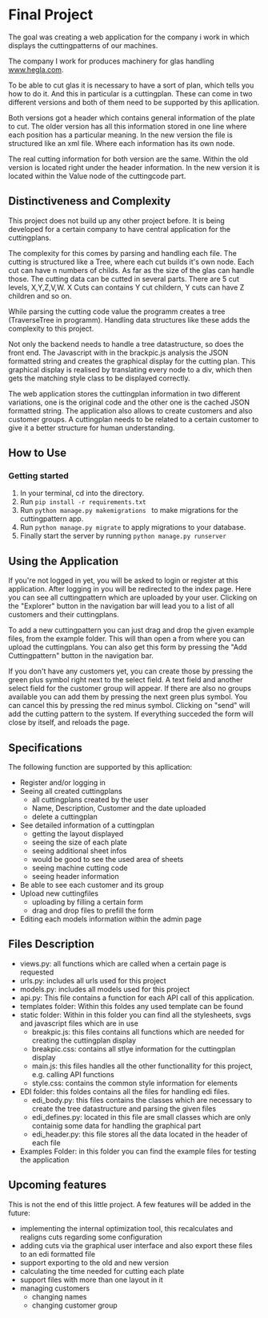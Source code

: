 
# Final Project  

The goal was creating a web application for the company i work in which displays the cuttingpatterns of our machines.

The company I work for produces machinery for glas handling www.hegla.com.  

To be able to cut glas it is necessary to have a sort of plan, which tells you how to do it. And this in particular is a cuttingplan. These can come in two different versions and both of them need to be supported by this apllication.

Both versions got a header which contains general information of the plate to cut. The older version has all this information stored in one line where each position has a particular meaning. In the new version the file is structured like an xml file. Where each information has its own node.  

The real cutting information for both version are the same. Within the old version is located right under the header information. In the new version it is located within the Value node of the cuttingcode part.

  

## Distinctiveness and Complexity
 

This project does not build up any other project before. It is being developed for a certain company to have central application for the cuttingplans.

The complexity for this comes by parsing and handling each file. The cutting is structured like a Tree, where each cut builds it's own node. Each cut can have n numbers of childs. As far as the size of the glas can handle those. The cutting data can be cutted in several parts. There are 5 cut levels, X,Y,Z,V,W. X Cuts can contains Y cut childern, Y cuts can have Z children and so on.

While parsing the cutting code value the programm creates a tree (TraverseTree in programm). Handling data structures like these adds the complexity to this project.

Not only the backend needs to handle a tree datastructure, so does the front end. The Javascript with in the brackpic.js analysis the JSON formatted string and creates the graphical display for the cutting plan. This graphical display is realised by translating every node to a div, which then gets the matching style class to be displayed correctly. 

The web application stores the cuttingplan information in two different variations, one is the original code and the other one is the cached JSON formatted string. The application also allows to create customers and also customer groups. A cuttingplan needs to be related to a certain customer to give it a better structure for human understanding.


## How to Use

### Getting started

1. In your terminal, cd into the directory.
2. Run ```pip install -r requirements.txt ``` 
2. Run ```python manage.py makemigrations ``` to make migrations for the cuttingpattern app.
3. Run ``` python manage.py migrate ``` to apply migrations to your database.
4. Finally start the server by running ``` python manage.py runserver ```

## Using the Application

If you're not logged in yet, you will be asked to login or register at this application. 
After logging in you will be redirected to the index page. Here you can see all cuttingpattern which are uploaded by your user.
Clicking on the "Explorer" button in the navigation bar will lead you to a list of all customers and their cuttingplans.

To add a new cuttingpattern you can just drag and drop the given example files, from the example folder. This will than open a from where you can upload the cuttingplans.
You can also get this form by pressing the "Add Cuttingpattern" button in the navigation bar.

If you don't have any customers yet, you can create those by pressing the green plus symbol right next to the select field. A text field and another select field for the customer group will appear. If there are also no groups available you can add them by pressing the next green plus symbol. You can cancel this by pressing the red minus symbol.
Clicking on "send" will add the cutting pattern to the system. If everything succeded the form will close by itself, and reloads the page.



## Specifications

  The following function are supported by this apllication:
  - Register and/or logging in
  - Seeing all created cuttingplans
	  - all cuttingplans created by the user
	  - Name, Description, Customer and the date uploaded
	  - delete a cuttingplan
  - See detailed information of a cuttingplan
	  - getting the layout displayed
	  - seeing the size of each plate
	  - seeing additional sheet infos
	  - would be good to see the used area of sheets
	  - seeing machine cutting code
	  - seeing header information
  - Be able to see each customer and its group
  - Upload new cuttingfiles
	  - uploading by filling a certain form
	  - drag and drop files to prefill the form
  - Editing each models information within the admin page

## Files Description
- views.py: all functions which are called when a certain page is requested
- urls.py: includes all urls used for this project
- models.py: includes all models used for this project
- api.py: This file contains a function for each API call of this application.
- templates folder: Within this foldes any used template can be found
- static folder: Within in this folder you can find all the stylesheets, svgs and javascript files which are in use
	-  breakpic.js: this files contains all functions which are needed for creating the cuttingplan display
	- breakpic.css: contains all stlye information for the cuttingplan display
	- main.js: this files handles all the other functionallity for this project, e.g. calling API functions
	- style.css: contains the common style information for elements
- EDI folder: this foldes contains all the files for handling edi files.
	- edi_body.py: this files contains the classes which are necessary to create the tree datastructure and parsing the given files
	- edi_defines.py: located in this file are small classes which are only containig some data for handling the graphical part
	- edi_header.py: this file stores all the data located in the header of each file
- Examples Folder: in this folder you can find the example files for testing the application
  

## Upcoming features

This is not the end of this little project. A few features will be added in the future:
- implementing the internal optimization tool, this recalculates and realigns cuts regarding some configuration
- adding cuts via the graphical user interface and also export these files to an edi formatted file
- support exporting to the old and new version
- calculating the time needed for cutting each plate
- support files with more than one layout in it
- managing customers
	- changing names
	- changing customer group